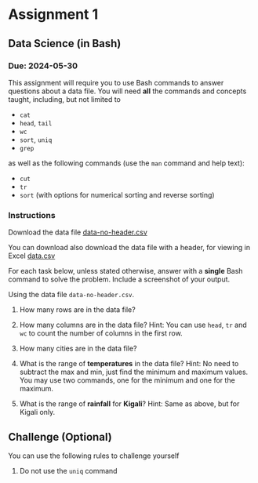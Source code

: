 

# Assignment 1

## Data Science (in Bash)

### Due: 2024-05-30

This assignment will require you to use Bash commands to answer questions about a data file.
You will need **all** the commands and concepts taught, including, but not limited to

* `cat`
* `head`, `tail`
* `wc`
* `sort`, `uniq`
* `grep`

as well as the following commands (use the `man` command and help text):
* `cut`
* `tr`
* `sort` (with options for numerical sorting and reverse sorting)

### Instructions

Download the data file [data-no-header.csv](assets/data-no-header.csv) 

You can download also download the data file with a header, for viewing in Excel [data.csv](assets/data.csv)

For each task below, unless stated otherwise, answer with a **single** Bash command to solve the problem. 
Include a screenshot of your output.

Using the data file `data-no-header.csv`.

1. How many rows are in the data file?

2. How many columns are in the data file?
    Hint: You can use `head`, `tr` and `wc` to count the number of columns in the first row.

3. How many cities are in the data file?

4. What is the range of **temperatures** in the data file? 
    Hint: No need to subtract the max and min, just find the minimum and maximum values.
          You may use two commands, one for the minimum and one for the maximum.

5. What is the range of **rainfall** for **Kigali**?
   Hint: Same as above, but for Kigali only.

## Challenge (Optional)

You can use the following rules to challenge yourself
1. Do not use the `uniq` command

